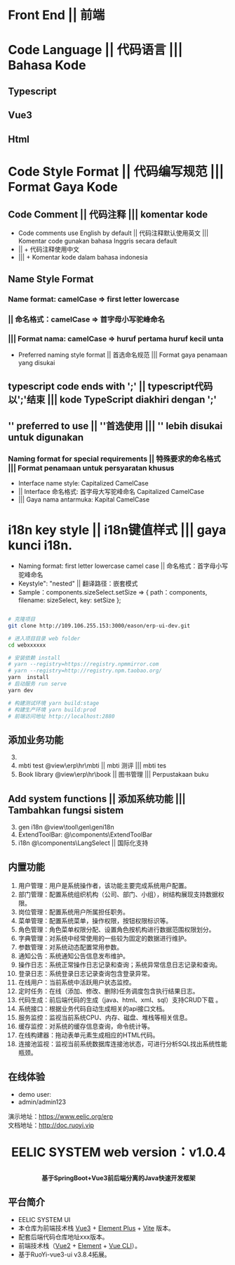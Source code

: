 
# Front End || 前端 


# Code Language || 代码语言 ||| Bahasa Kode
## Typescript
## Vue3
## Html

# Code Style Format || 代码编写规范 ||| Format Gaya Kode
## Code Comment || 代码注释 ||| komentar kode

*  Code comments use English by default || 代码注释默认使用英文 ||| Komentar code gunakan bahasa Inggris secara default
* || + 代码注释使用中文
* ||| + Komentar kode dalam bahasa indonesia 

## Name Style Format
### Name format: camelCase => first letter lowercase  
### || 命名格式：camelCase => 首字母小写驼峰命名 
### ||| Format nama: camelCase => huruf pertama huruf kecil unta
* Preferred naming style format || 首选命名规范 ||| Format gaya penamaan yang disukai

## typescript code ends with ';' || typescript代码以';'结束 ||| kode TypeScript diakhiri dengan ';'

## '' preferred to use || ''首选使用 ||| '' lebih disukai untuk digunakan

### Naming format for special requirements || 特殊要求的命名格式 ||| Format penamaan untuk persyaratan khusus

* Interface name style: Capitalized CamelCase 
* || Interface 命名格式: 首字母大写驼峰命名 Capitalized CamelCase 
* ||| Gaya nama antarmuka: Kapital CamelCase

# i18n key style || i18n键值样式 ||| gaya kunci i18n.

* Naming format: first letter lowercase camel case || 命名格式：首字母小写驼峰命名
* Keystyle": "nested" || 翻译路径：嵌套模式 
* Sample：components.sizeSelect.setSize => { path：components, filename: sizeSelect, key: setSize };





```bash

# 克隆项目
git clone http://109.106.255.153:3000/eason/erp-ui-dev.git

# 进入项目目录 web folder
cd webxxxxxx

# 安装依赖 install
# yarn --registry=https://registry.npmmirror.com
# yarn --registry=http://registry.npm.taobao.org/
yarn  install
# 启动服务 run serve
yarn dev

# 构建测试环境 yarn build:stage
# 构建生产环境 yarn build:prod
# 前端访问地址 http://localhost:2880
```
## 添加业务功能

03. 
02. mbti test @view\erp\hr\mbti || mbti 测评  ||| mbti tes 
01. Book library @view\erp\hr\book || 图书管理 ||| Perpustakaan buku 

## Add system functions || 添加系统功能 ||| Tambahkan fungsi sistem

03.  gen i18n @view\tool\gen\geni18n
02.  ExtendToolBar: @\components\ExtendToolBar
01.  i18n @\components\LangSelect || 国际化支持 

## 内置功能

1.  用户管理：用户是系统操作者，该功能主要完成系统用户配置。
2.  部门管理：配置系统组织机构（公司、部门、小组），树结构展现支持数据权限。
3.  岗位管理：配置系统用户所属担任职务。
4.  菜单管理：配置系统菜单，操作权限，按钮权限标识等。
5.  角色管理：角色菜单权限分配、设置角色按机构进行数据范围权限划分。
6.  字典管理：对系统中经常使用的一些较为固定的数据进行维护。
7.  参数管理：对系统动态配置常用参数。
8.  通知公告：系统通知公告信息发布维护。
9.  操作日志：系统正常操作日志记录和查询；系统异常信息日志记录和查询。
10. 登录日志：系统登录日志记录查询包含登录异常。
11. 在线用户：当前系统中活跃用户状态监控。
12. 定时任务：在线（添加、修改、删除)任务调度包含执行结果日志。
13. 代码生成：前后端代码的生成（java、html、xml、sql）支持CRUD下载 。
14. 系统接口：根据业务代码自动生成相关的api接口文档。
15. 服务监控：监视当前系统CPU、内存、磁盘、堆栈等相关信息。
16. 缓存监控：对系统的缓存信息查询，命令统计等。
17. 在线构建器：拖动表单元素生成相应的HTML代码。
18. 连接池监视：监视当前系统数据库连接池状态，可进行分析SQL找出系统性能瓶颈。

## 在线体验
- demo user:
- admin/admin123  

演示地址：https://www.eelic.org/erp  
文档地址：http://doc.ruoyi.vip

<h1 align="center" style="margin: 30px 0 30px; font-weight: bold;">EELIC SYSTEM web version：v1.0.4</h1>
<h4 align="center">基于SpringBoot+Vue3前后端分离的Java快速开发框架</h4>


## 平台简介
* EELIC SYSTEM UI
* 本仓库为前端技术栈 [Vue3](https://v3.cn.vuejs.org) + [Element Plus](https://element-plus.org/zh-CN) + [Vite](https://cn.vitejs.dev) 版本。
* 配套后端代码仓库地址xxx版本。
* 前端技术栈（[Vue2](https://cn.vuejs.org) + [Element](https://github.com/ElemeFE/element) + [Vue CLI](https://cli.vuejs.org/zh)）。
* 基于RuoYi-vue3-ui v3.8.4拓展。